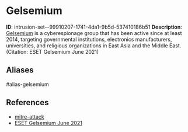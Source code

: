 # Gelsemium

**ID**: intrusion-set--99910207-1741-4da1-9b5d-537410186b51
**Description**: [Gelsemium](https://attack.mitre.org/groups/G0141) is a cyberespionage group that has been active since at least 2014, targeting governmental institutions, electronics manufacturers, universities, and religious organizations in East Asia and the Middle East.(Citation: ESET Gelsemium June 2021)

## Aliases
#alias-gelsemium

## References
- [mitre-attack](https://attack.mitre.org/groups/G0141)
- [ESET Gelsemium June 2021](https://www.welivesecurity.com/wp-content/uploads/2021/06/eset_gelsemium.pdf)
